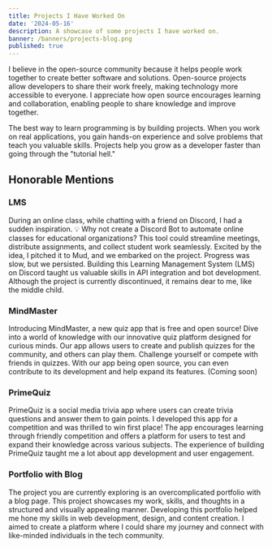 ```yaml
---
title: Projects I Have Worked On
date: '2024-05-16'
description: A showcase of some projects I have worked on.
banner: /banners/projects-blog.png
published: true
---
```


I believe in the open-source community because it helps people work together to create better software and solutions. Open-source projects allow developers to share their work freely, making technology more accessible to everyone. I appreciate how open source encourages learning and collaboration, enabling people to share knowledge and improve together.

The best way to learn programming is by building projects. When you work on real applications, you gain hands-on experience and solve problems that teach you valuable skills. Projects help you grow as a developer faster than going through the "tutorial hell."

## Honorable Mentions

### LMS

<p class="leading-7 px-8 text-lg text-justify md:px-3">
    During an online class, while chatting with a friend on Discord, I had a sudden inspiration. 💡 Why not create a Discord Bot to automate online classes for educational organizations? This tool could streamline meetings, distribute assignments, and collect student work seamlessly. Excited by the idea, I pitched it to Mud, and we embarked on the project. Progress was slow, but we persisted. Building this <span class="text-blue-600 font-bold">Learning Management System</span> (LMS) on Discord taught us valuable skills in API integration and bot development. Although the project is currently <span class="text-red-600">discontinued</span>, it remains dear to me, like the middle child.
</p>

### MindMaster

<p class="leading-7 px-8 text-lg text-justify md:px-3">
    Introducing MindMaster, a new quiz app that is free and open source! Dive into a world of knowledge with our innovative quiz platform designed for curious minds. Our app allows users to create and publish quizzes for the community, and others can play them. Challenge yourself or compete with friends in quizzes. With our app being open source, you can even contribute to its development and help expand its features. (Coming soon)
</p>

### PrimeQuiz

<p class="leading-7 px-8 text-lg text-justify md:px-3">
    PrimeQuiz is a social media trivia app where users can create trivia questions and answer them to gain points. I developed this app for a competition and was thrilled to win first place! The app encourages learning through friendly competition and offers a platform for users to test and expand their knowledge across various subjects. The experience of building PrimeQuiz taught me a lot about app development and user engagement.
</p>

### Portfolio with Blog

<p class="leading-7 px-8 text-lg text-justify md:px-3">
    The project you are currently exploring is an overcomplicated portfolio with a blog page. This project showcases my work, skills, and thoughts in a structured and visually appealing manner. Developing this portfolio helped me hone my skills in web development, design, and content creation. I aimed to create a platform where I could share my journey and connect with like-minded individuals in the tech community.
</p>
